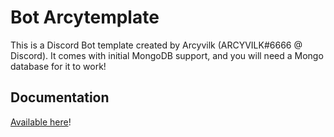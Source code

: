 # Bot Arcytemplate

This is a Discord Bot template created by Arcyvilk (ARCYVILK#6666 @ Discord). 
It comes with initial MongoDB support, and you will need a Mongo database for it to work!

## Documentation

[Available here](arcyvilk.github.io/arcybot-template)!
